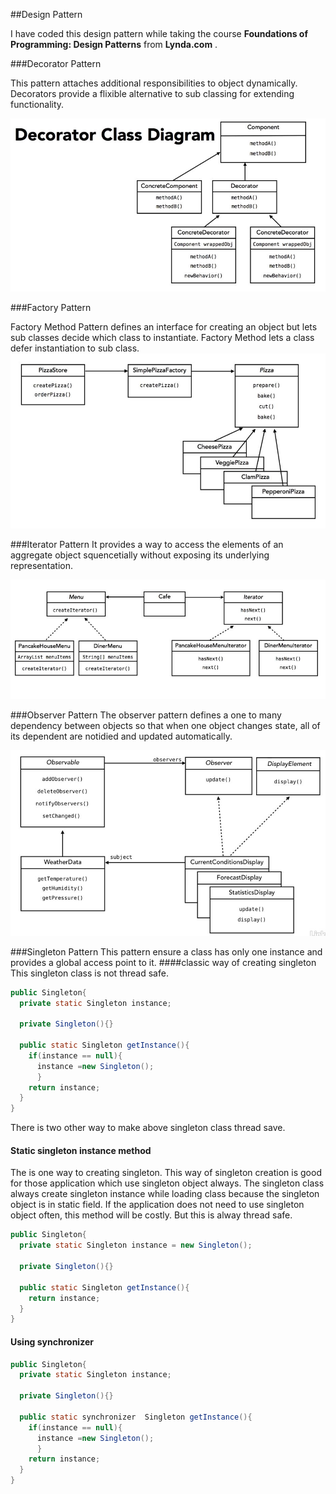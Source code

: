 ##Design Pattern 

I have coded this design pattern while taking the course **Foundations of Programming: Design Patterns** from **Lynda.com** . 

###Decorator Pattern

This pattern attaches additional responsibilities to object dynamically. Decorators provide a flixible alternative to sub classing for extending functionality.

![decorator](https://github.com/achyutdev/Design-pattern/blob/master/decorator.jpg)

###Factory Pattern

Factory Method Pattern defines an interface for creating an object but lets sub classes decide which class to instantiate. Factory Method lets a class defer instantiation to sub class.
![Factory](https://github.com/achyutdev/Design-pattern/blob/master/factory.jpg)

###Iterator Pattern
It provides a way to access the elements of an aggregate object squencetially without exposing its underlying representation.

![Iterator](https://github.com/achyutdev/Design-pattern/blob/master/iterator.jpg)

###Observer Pattern
The observer pattern defines a one to many dependency between objects so that when one object changes state, all of its dependent are notidied and updated automatically.

![Observer](https://github.com/achyutdev/Design-pattern/blob/master/observer.jpg)

###Singleton Pattern
This pattern ensure a class has only one instance and provides a global access point to it.
####classic way of creating singleton
This singleton class is not thread safe. 

```Java
public Singleton{
  private static Singleton instance;
  
  private Singleton(){}
  
  public static Singleton getInstance(){
    if(instance == null){
      instance =new Singleton();
      }
    return instance;
  }
}
```
There is two other way to make above singleton class thread save. 

#### Static singleton instance method
The is one way to creating singleton. This way of singleton creation is good for those application which use singleton object always. The singleton class always create singleton instance while loading class because the singleton object is in static field. If the application does not need to use singleton object often, this method will be costly. But this is alway thread safe. 
```Java
public Singleton{
  private static Singleton instance = new Singleton();
  
  private Singleton(){}
  
  public static Singleton getInstance(){
    return instance;
  }
}
```

#### Using synchronizer


```Java
public Singleton{
  private static Singleton instance;
  
  private Singleton(){}
  
  public static synchronizer  Singleton getInstance(){
    if(instance == null){
      instance =new Singleton();
      }
    return instance;
  }
}
```



